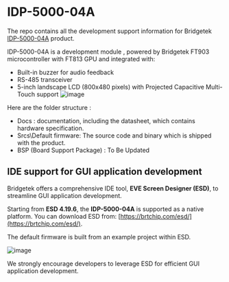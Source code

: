 #     IDP-5000-04A


The repo contains all the development support information for Bridgetek [IDP-5000-04A](https://brtchip.com/product/idp-5000-04A/) product. 

IDP-5000-04A is a development module , powered by Bridgetek FT903 microcontroller with FT813 GPU and integrated with:
*  Built-in buzzer for audio feedback
*  RS-485 transceiver
*  5-inch landscape LCD (800x480 pixels) with  Projected Capacitive Multi-Touch support
![image](https://github.com/user-attachments/assets/c654ebe4-59aa-43e2-a2c9-3bac8024448e)


Here are the folder structure :  

* Docs : documentation, including the datasheet, which contains hardware specification.
* Srcs\Default firmware:  The source code and binary which is shipped with the product.
* BSP (Board Support Package) :  To Be Updated  


## IDE support for GUI application development  

Bridgetek offers a comprehensive IDE tool, **EVE Screen Designer (ESD)**, to streamline GUI application development.  

Starting from **ESD 4.19.6**, the **IDP-5000-04A** is supported as a native platform. You can download ESD from: [https://brtchip.com/esd/](https://brtchip.com/esd/).  

The default firmware is built from an example project within ESD.  

![image](https://github.com/user-attachments/assets/8f162ae1-0b8e-4ba7-902a-a77c5e59f43e)


We strongly encourage developers to leverage ESD for efficient GUI application development.

